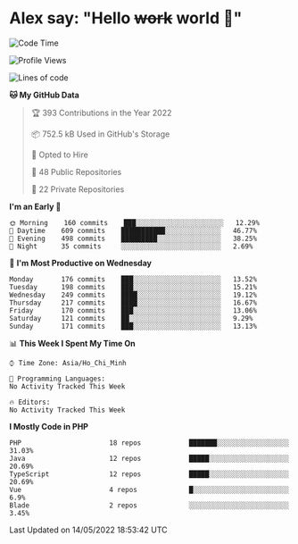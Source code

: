 # Alex say: "Hello ~~work~~ world 🐾"

<!--START_SECTION:waka-->
![Code Time](http://img.shields.io/badge/Code%20Time-837%20hrs%2057%20mins-blue)

![Profile Views](http://img.shields.io/badge/Profile%20Views-9-blue)

![Lines of code](https://img.shields.io/badge/From%20Hello%20World%20I%27ve%20Written-647%20Thousand%20lines%20of%20code-blue)

**🐱 My GitHub Data** 

> 🏆 393 Contributions in the Year 2022
 > 
> 📦 752.5 kB Used in GitHub's Storage 
 > 
> 💼 Opted to Hire
 > 
> 📜 48 Public Repositories 
 > 
> 🔑 22 Private Repositories  
 > 
**I'm an Early 🐤** 

```text
🌞 Morning    160 commits    ███░░░░░░░░░░░░░░░░░░░░░░   12.29% 
🌆 Daytime    609 commits    ███████████░░░░░░░░░░░░░░   46.77% 
🌃 Evening    498 commits    █████████░░░░░░░░░░░░░░░░   38.25% 
🌙 Night      35 commits     ░░░░░░░░░░░░░░░░░░░░░░░░░   2.69%

```
📅 **I'm Most Productive on Wednesday** 

```text
Monday       176 commits    ███░░░░░░░░░░░░░░░░░░░░░░   13.52% 
Tuesday      198 commits    ███░░░░░░░░░░░░░░░░░░░░░░   15.21% 
Wednesday    249 commits    ████░░░░░░░░░░░░░░░░░░░░░   19.12% 
Thursday     217 commits    ████░░░░░░░░░░░░░░░░░░░░░   16.67% 
Friday       170 commits    ███░░░░░░░░░░░░░░░░░░░░░░   13.06% 
Saturday     121 commits    ██░░░░░░░░░░░░░░░░░░░░░░░   9.29% 
Sunday       171 commits    ███░░░░░░░░░░░░░░░░░░░░░░   13.13%

```


📊 **This Week I Spent My Time On** 

```text
⌚︎ Time Zone: Asia/Ho_Chi_Minh

💬 Programming Languages: 
No Activity Tracked This Week

🔥 Editors: 
No Activity Tracked This Week

```

**I Mostly Code in PHP** 

```text
PHP                      18 repos            ███████░░░░░░░░░░░░░░░░░░   31.03% 
Java                     12 repos            █████░░░░░░░░░░░░░░░░░░░░   20.69% 
TypeScript               12 repos            █████░░░░░░░░░░░░░░░░░░░░   20.69% 
Vue                      4 repos             █░░░░░░░░░░░░░░░░░░░░░░░░   6.9% 
Blade                    2 repos             ░░░░░░░░░░░░░░░░░░░░░░░░░   3.45%

```



 Last Updated on 14/05/2022 18:53:42 UTC
<!--END_SECTION:waka-->
